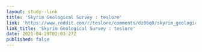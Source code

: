 ```yaml
---
layout: study--link
title: 'Skyrim Geological Survey : teslore'
link: 'https://www.reddit.com/r/teslore/comments/dz06q0/skyrim_geological_survey/'
link_title: 'Skyrim Geological Survey : teslore'
date: 2021-04-29T02:03:27Z
published: false
---
```


